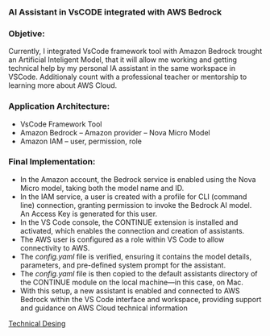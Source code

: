 ### AI Assistant in VsCODE integrated with AWS Bedrock

### Objetive:

Currently, I integrated VsCode framework tool with Amazon Bedrock trought an Artificial Inteligent Model, that it will allow me working and getting technical help by my personal IA assistant in the same workspace in VSCode. Additionaly count with a professional teacher or mentorship to learning more about AWS Cloud.

### Application Architecture:

-   VsCode Framework Tool
-   Amazon Bedrock – Amazon provider – Nova Micro Model
-   Amazon IAM – user, permission, role

### Final Implementation:

-   In the Amazon account, the Bedrock service is enabled using the Nova Micro model, taking both the model name and ID.
-   In the IAM service, a user is created with a profile for CLI (command line) connection, granting permission to invoke the Bedrock AI model. An Access Key is generated for this user.
-   In the VS Code console, the CONTINUE extension is installed and activated, which enables the connection and creation of assistants.
-   The AWS user is configured as a role within VS Code to allow connectivity to AWS.
-   The  _config.yaml_  file is verified, ensuring it contains the model details, parameters, and pre-defined system prompt for the assistant.
-   The  _config.yaml_  file is then copied to the default assistants directory of the CONTINUE module on the local machine—in this case, on Mac.
-   With this setup, a new assistant is enabled and connected to AWS Bedrock within the VS Code interface and workspace, providing support and guidance on AWS Cloud technical information

[Technical Desing](https://ocvpprofessional.cloud/wp-content/uploads/2025/08/vscode-ia2.png)

